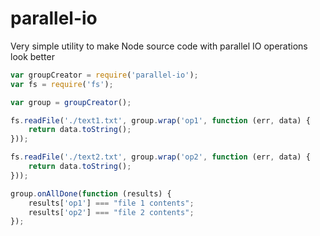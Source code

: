 parallel-io
===========

Very simple utility to make Node source code with parallel IO operations look better

```js
var groupCreator = require('parallel-io');
var fs = require('fs');

var group = groupCreator();

fs.readFile('./text1.txt', group.wrap('op1', function (err, data) {
    return data.toString();
}));

fs.readFile('./text2.txt', group.wrap('op2', function (err, data) {
    return data.toString();
}));

group.onAllDone(function (results) { 
    results['op1'] === "file 1 contents";
    results['op2'] === "file 2 contents";
});
```